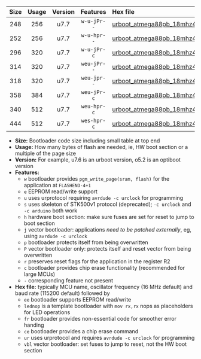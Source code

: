 |Size|Usage|Version|Features|Hex file|
|:-:|:-:|:-:|:-:|:--|
|248|256|u7.7|`w-u-jPr--`|[urboot_atmega88pb_18mhz432_9600bps_lednop_ur_vbl.hex](https://raw.githubusercontent.com/stefanrueger/urboot.hex/main/mcus/atmega88pb/fcpu_18mhz432/9600_bps/urboot_atmega88pb_18mhz432_9600bps_lednop_ur_vbl.hex)|
|252|256|u7.7|`w-u-hpr--`|[urboot_atmega88pb_18mhz432_9600bps_lednop_fr_ur.hex](https://raw.githubusercontent.com/stefanrueger/urboot.hex/main/mcus/atmega88pb/fcpu_18mhz432/9600_bps/urboot_atmega88pb_18mhz432_9600bps_lednop_fr_ur.hex)|
|296|320|u7.7|`w-u-jPr-c`|[urboot_atmega88pb_18mhz432_9600bps_lednop_fr_ce_ur_vbl.hex](https://raw.githubusercontent.com/stefanrueger/urboot.hex/main/mcus/atmega88pb/fcpu_18mhz432/9600_bps/urboot_atmega88pb_18mhz432_9600bps_lednop_fr_ce_ur_vbl.hex)|
|314|320|u7.7|`weu-jPr--`|[urboot_atmega88pb_18mhz432_9600bps_ee_lednop_ur_vbl.hex](https://raw.githubusercontent.com/stefanrueger/urboot.hex/main/mcus/atmega88pb/fcpu_18mhz432/9600_bps/urboot_atmega88pb_18mhz432_9600bps_ee_lednop_ur_vbl.hex)|
|318|320|u7.7|`weu-jpr--`|[urboot_atmega88pb_18mhz432_9600bps_ee_lednop_fr_ur_vbl.hex](https://raw.githubusercontent.com/stefanrueger/urboot.hex/main/mcus/atmega88pb/fcpu_18mhz432/9600_bps/urboot_atmega88pb_18mhz432_9600bps_ee_lednop_fr_ur_vbl.hex)|
|358|384|u7.7|`weu-jPr-c`|[urboot_atmega88pb_18mhz432_9600bps_ee_lednop_fr_ce_ur_vbl.hex](https://raw.githubusercontent.com/stefanrueger/urboot.hex/main/mcus/atmega88pb/fcpu_18mhz432/9600_bps/urboot_atmega88pb_18mhz432_9600bps_ee_lednop_fr_ce_ur_vbl.hex)|
|340|512|u7.7|`weu-hpr-c`|[urboot_atmega88pb_18mhz432_9600bps_ee_lednop_fr_ce_ur.hex](https://raw.githubusercontent.com/stefanrueger/urboot.hex/main/mcus/atmega88pb/fcpu_18mhz432/9600_bps/urboot_atmega88pb_18mhz432_9600bps_ee_lednop_fr_ce_ur.hex)|
|444|512|u7.7|`wes-hpr-c`|[urboot_atmega88pb_18mhz432_9600bps_ee_lednop_fr_ce.hex](https://raw.githubusercontent.com/stefanrueger/urboot.hex/main/mcus/atmega88pb/fcpu_18mhz432/9600_bps/urboot_atmega88pb_18mhz432_9600bps_ee_lednop_fr_ce.hex)|

- **Size:** Bootloader code size including small table at top end
- **Usage:** How many bytes of flash are needed, ie, HW boot section or a multiple of the page size
- **Version:** For example, u7.6 is an urboot version, o5.2 is an optiboot version
- **Features:**
  + `w` bootloader provides `pgm_write_page(sram, flash)` for the application at `FLASHEND-4+1`
  + `e` EEPROM read/write support
  + `u` uses urprotocol requiring `avrdude -c urclock` for programming
  + `s` uses skeleton of STK500v1 protocol (deprecated); `-c urclock` and `-c arduino` both work
  + `h` hardware boot section: make sure fuses are set for reset to jump to boot section
  + `j` vector bootloader: applications *need to be patched externally*, eg, using `avrdude -c urclock`
  + `p` bootloader protects itself from being overwritten
  + `P` vector bootloader only: protects itself and reset vector from being overwritten
  + `r` preserves reset flags for the application in the register R2
  + `c` bootloader provides chip erase functionality (recommended for large MCUs)
  + `-` corresponding feature not present
- **Hex file:** typically MCU name, oscillator frequency (16 MHz default) and baud rate (115200 default) followed by
  + `ee` bootloader supports EEPROM read/write
  + `lednop` is a template bootloader with `mov rx,rx` nops as placeholders for LED operations
  + `fr` bootloader provides non-essential code for smoother error handing
  + `ce` bootloader provides a chip erase command
  + `ur` uses urprotocol and requires `avrdude -c urclock` for programming
  + `vbl` vector bootloader: set fuses to jump to reset, not the HW boot section
